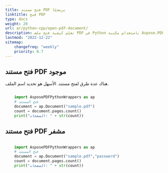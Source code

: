 ```yaml
---
title: فتح مستند PDF برمجيًا
linktitle: فتح PDF
type: docs
weight: 20
url: ar/python-cpp/open-pdf-document/
description: تعلم كيفية فتح ملف PDF في Python باستخدام مكتبة Aspose.PDF لـ Python عبر C++. يمكنك فتح ملف PDF موجود، أو مستند من تدفق، أو مستند PDF مشفر.
lastmod: "2022-12-22"
sitemap:
    changefreq: "weekly"
    priority: 0.7
---
```


## فتح مستند PDF موجود

هناك عدة طرق لفتح مستند. الأسهل هو تحديد اسم الملف.

```python

    import AsposePDFPythonWrappers as ap
    # فتح المستند
    document = ap.Document("sample.pdf")
    count = document.pages.count()
    print("الصفحات: " + str(count))
```

## فتح مستند PDF مشفر

```python

    import AsposePDFPythonWrappers as ap
    # فتح المستند
    document = ap.Document("sample.pdf","password")
    count = document.pages.count()
    print("الصفحات: " + str(count))
```